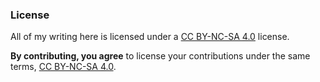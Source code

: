 ### License

All of my writing here is licensed under a [CC BY-NC-SA 4.0](https://creativecommons.org/licenses/by-nc-sa/4.0/) license.

**By contributing, you agree** to license your contributions under the same terms, [CC BY-NC-SA 4.0](https://creativecommons.org/licenses/by-nc-sa/4.0/).
